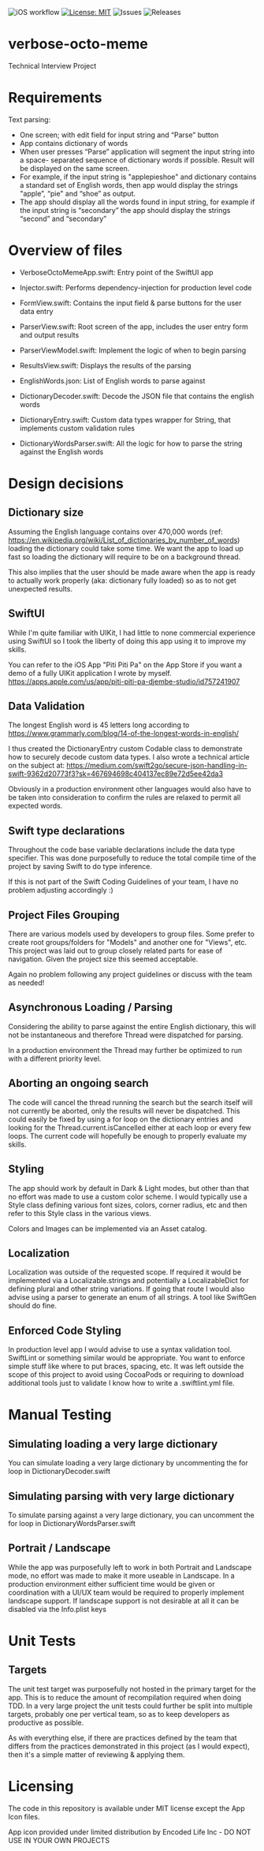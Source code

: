 ![iOS workflow](https://github.com/ekscrypto/verbose-octo-meme/actions/workflows/ios.yml/badge.svg) [![License: MIT](https://img.shields.io/badge/License-MIT-yellow.svg)](https://opensource.org/licenses/MIT) ![Issues](https://img.shields.io/github/issues/ekscrypto/verbose-octo-meme) ![Releases](https://img.shields.io/github/v/release/ekscrypto/verbose-octo-meme)

# verbose-octo-meme
Technical Interview Project



# Requirements
Text parsing:
* One screen; with edit field for input string and “Parse” button
* App contains dictionary of words
* When user presses “Parse” application will segment the input string into a space-
separated sequence of dictionary words if possible. Result will be displayed on the same
screen.
* For example, if the input string is "applepieshoe" and dictionary contains a standard set
of English words, then app would display the strings "apple”, “pie" and “shoe” as
output.
* The app should display all the words found in input string, for example if the input string
is “secondary” the app should display the strings “second” and “secondary”



# Overview of files
* VerboseOctoMemeApp.swift: Entry point of the SwiftUI app
* Injector.swift: Performs dependency-injection for production level code

* FormView.swift: Contains the input field & parse buttons for the user data entry
* ParserView.swift: Root screen of the app, includes the user entry form and output results
* ParserViewModel.swift: Implement the logic of when to begin parsing
* ResultsView.swift: Displays the results of the parsing

* EnglishWords.json: List of English words to parse against
* DictionaryDecoder.swift: Decode the JSON file that contains the english words
* DictionaryEntry.swift: Custom data types wrapper for String, that implements custom validation rules
* DictionaryWordsParser.swift: All the logic for how to parse the string against the English words



# Design decisions

## Dictionary size
Assuming the English language contains over 470,000 words
(ref: https://en.wikipedia.org/wiki/List_of_dictionaries_by_number_of_words)
loading the dictionary could take some time. We want the app to load up fast
so loading the dictionary will require to be on a background thread.

This also implies that the user should be made aware when the app is ready to
actually work properly (aka: dictionary fully loaded) so as to not get
unexpected results.

## SwiftUI
While I'm quite familiar with UIKit, I had little to none commercial experience using SwiftUI
so I took the liberty of doing this app using it to improve my skills.

You can refer to the iOS App "Piti Piti Pa" on the App Store if you want a demo of a fully
UIKit application I wrote by myself.  https://apps.apple.com/us/app/piti-piti-pa-djembe-studio/id757241907

## Data Validation
The longest English word is 45 letters long according to https://www.grammarly.com/blog/14-of-the-longest-words-in-english/

I thus created the DictionaryEntry custom Codable class to demonstrate how to securely decode
custom data types.  I also wrote a technical article on the subject at:
https://medium.com/swift2go/secure-json-handling-in-swift-9362d20773f3?sk=467694698c404137ec89e72d5ee42da3

Obviously in a production environment other languages would also have to be taken into consideration
to confirm the rules are relaxed to permit all expected words.

## Swift type declarations
Throughout the code base variable declarations include the data type specifier.  This was done purposefully
to reduce the total compile time of the project by saving Swift to do type inference.

If this is not part of the Swift Coding Guidelines of your team, I have no problem adjusting accordingly :)

## Project Files Grouping
There are various models used by developers to group files.  Some prefer to create root groups/folders for
"Models" and another one for "Views", etc.  This project was laid out to group closely related parts for
ease of navigation. Given the project size this seemed acceptable.

Again no problem following any project guidelines or discuss with the team as needed!

## Asynchronous Loading / Parsing
Considering the ability to parse against the entire English dictionary, this will
not be instantaneous and therefore Thread were dispatched for parsing.

In a production environment the Thread may further be optimized to run with a different priority level.

## Aborting an ongoing search
The code will cancel the thread running the search but the search itself will not currently be aborted, only
the results will never be dispatched.  This could easily be fixed by using a for loop on the dictionary
entries and looking for the Thread.current.isCancelled either at each loop or every few loops.  The current
code will hopefully be enough to properly evaluate my skills.

## Styling
The app should work by default in Dark & Light modes, but other than that no effort was made to use a custom
color scheme.  I would typically use a Style class defining various font sizes, colors, corner radius, etc and
then refer to this Style class in the various views.

Colors and Images can be implemented via an Asset catalog.

## Localization
Localization was outside of the requested scope.  If required it would be implemented via a Localizable.strings
and potentially a LocalizableDict for defining plural and other string variations.  If going that route I would
also advise using a parser to generate an enum of all strings.  A tool like SwiftGen should do fine.

## Enforced Code Styling
In production level app I would advise to use a syntax validation tool.  SwiftLint or something similar would
be appropriate.  You want to enforce simple stuff like where to put braces, spacing, etc.  It was left outside
the scope of this project to avoid using CocoaPods or requiring to download additional tools just to validate I
know how to write a .swiftlint.yml file.



# Manual Testing

## Simulating loading a very large dictionary
You can simulate loading a very large dictionary by uncommenting the for loop in DictionaryDecoder.swift

## Simulating parsing with very large dictionary
To simulate parsing against a very large dictionary, you can uncomment the for loop in DictionaryWordsParser.swift

## Portrait / Landscape
While the app was purposefully left to work in both Portrait and Landscape mode, no effort was made to make it
more useable in Landscape.  In a production environment either sufficient time would be given or coordination
with a UI/UX team would be required to properly implement landscape support.  If landscape support is not desirable
at all it can be disabled via the Info.plist keys



# Unit Tests

## Targets
The unit test target was purposefully not hosted in the primary target for the app.  This is to reduce the amount
of recompilation required when doing TDD.  In a very large project the unit tests could further be split into
multiple targets, probably one per vertical team, so as to keep developers as productive as possible.

As with everything else, if there are practices defined by the team that differs from the practices demonstrated
in this project (as I would expect), then it's a simple matter of reviewing & applying them.



# Licensing
The code in this repository is available under MIT license except the App Icon files.

App icon provided under limited distribution by Encoded Life Inc - DO NOT USE IN YOUR OWN PROJECTS
